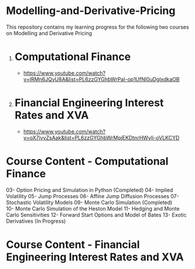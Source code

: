 # Modelling-and-Derivative-Pricing

This repository contains my learning progress for the following two courses on Modelling and Derivative Pricing
1. # Computational Finance
    - https://www.youtube.com/watch?v=IRMn6JQvU8A&list=PL6zzGYGhbWrPaI-op1UfNl0uDglxdkaOB
2. # Financial Engineering Interest Rates and XVA
    - https://www.youtube.com/watch?v=oX7iyvZsAak&list=PL6zzGYGhbWrMpjEKDtnrHWyIj-oVLKCYD
  
# Course Content - Computational Finance
03- Option Pricing and Simulation in Python      (Completed)
04- Implied Volatility
05- Jump Processes
06- Affine Jump Diffusion Processes
07- Stochastic Volatility Models
09- Monte Carlo Simulation                       (Completed)    
10- Monte Carlo Simulation of the Heston Model
11- Hedging and Monte Carlo Sensitivities
12- Forward Start Options and Model of Bates
13- Exotic Derivatives                           (In Progress)

# Course Content - Financial Engineering Interest Rates and XVA
